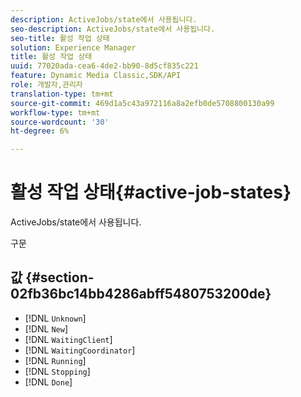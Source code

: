 ```yaml
---
description: ActiveJobs/state에서 사용됩니다.
seo-description: ActiveJobs/state에서 사용됩니다.
seo-title: 활성 작업 상태
solution: Experience Manager
title: 활성 작업 상태
uuid: 77020ada-cea6-4de2-bb90-8d5cf835c221
feature: Dynamic Media Classic,SDK/API
role: 개발자,관리자
translation-type: tm+mt
source-git-commit: 469d1a5c43a972116a8a2efb0de5708800130a99
workflow-type: tm+mt
source-wordcount: '30'
ht-degree: 6%

---
```



# 활성 작업 상태{#active-job-states}

ActiveJobs/state에서 사용됩니다.

구문

## 값 {#section-02fb36bc14bb4286abff5480753200de}

* [!DNL `Unknown`]
* [!DNL `New`]
* [!DNL `WaitingClient`]
* [!DNL `WaitingCoordinator`]
* [!DNL `Running`]
* [!DNL `Stopping`]
* [!DNL `Done`]

